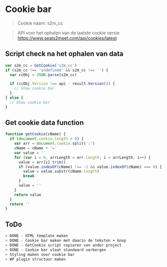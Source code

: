 # Cookie bar

> Cookie naam: s2m_cc

> API voor het ophalen van de laatste cookie versie
> https://www.seats2meet.com/api/cookies/latest

## Script check na het ophalen van data

```javascript
var s2m_cc = GetCookie('s2m_cc')
if (s2m_cc !== 'undefined' && s2m_cc !== '') {
  var ccObj = JSON.parse(s2m_cc)

  if (ccObj.Version !== api - result.Version()) {
    // Show cookie bar
  }
} else {
  // Show cookie bar
}
```

## Get cookie data function

```javascript
function getCookie(cName) {
  if (document.cookie.length > 0) {
    var arr = document.cookie.split(';')
    cName = cName + '='
    var value = ''
    for (var i = 0, arrLength = arr.length; i < arrLength; i++) {
      value = arr[i].trim()
      if (value.indexOf(cName) !== -1 && value.indexOf(cName) === 0) {
        value = value.substr(cName.length)
        break
      }
      value = ''
    }
    return value
  }
  return ''
}
```

## ToDo

```bash
> DONE - HTML template maken
> DONE - Cookie bar maken met daarin de teksten + knop
> DONE - GetCookie script copieren van ander project
> DONE - Cookie bar staat standaard verbergen
> Styling maken voor cookie bar
> WP plugin structuur maken
```
